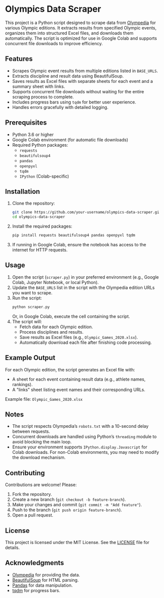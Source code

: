 

# Olympics Data Scraper

This project is a Python script designed to scrape data from [Olympedia](https://www.olympedia.org/) for various Olympic editions. It extracts results from specified Olympic events, organizes them into structured Excel files, and downloads them automatically. The script is optimized for use in Google Colab and supports concurrent file downloads to improve efficiency.

## Features
- Scrapes Olympic event results from multiple editions listed in `BASE_URLS`.
- Extracts discipline and result data using BeautifulSoup.
- Saves results as Excel files with separate sheets for each event and a summary sheet with links.
- Supports concurrent file downloads without waiting for the entire scraping process to complete.
- Includes progress bars using `tqdm` for better user experience.
- Handles errors gracefully with detailed logging.

## Prerequisites
- Python 3.6 or higher
- Google Colab environment (for automatic file downloads)
- Required Python packages:
  - `requests`
  - `beautifulsoup4`
  - `pandas`
  - `openpyxl`
  - `tqdm`
  - `IPython` (Colab-specific)

## Installation
1. Clone the repository:
   ```bash
   git clone https://github.com/your-username/olympics-data-scraper.git
   cd olympics-data-scraper
   ```
2. Install the required packages:
   ```bash
   pip install requests beautifulsoup4 pandas openpyxl tqdm
   ```
3. If running in Google Colab, ensure the notebook has access to the internet for HTTP requests.

## Usage
1. Open the script (`scraper.py`) in your preferred environment (e.g., Google Colab, Jupyter Notebook, or local Python).
2. Update the `BASE_URLS` list in the script with the Olympedia edition URLs you want to scrape.
3. Run the script:
   ```bash
   python scraper.py
   ```
   Or, in Google Colab, execute the cell containing the script.
4. The script will:
   - Fetch data for each Olympic edition.
   - Process disciplines and results.
   - Save results as Excel files (e.g., `Olympic_Games_2020.xlsx`).
   - Automatically download each file after finishing code processing.

## Example Output
For each Olympic edition, the script generates an Excel file with:
- A sheet for each event containing result data (e.g., athlete names, rankings).
- A "links" sheet listing event names and their corresponding URLs.

Example file: `Olympic_Games_2020.xlsx`

## Notes
- The script respects Olympedia’s `robots.txt` with a 10-second delay between requests.
- Concurrent downloads are handled using Python’s `threading` module to avoid blocking the main loop.
- Ensure your environment supports `IPython.display.Javascript` for Colab downloads. For non-Colab environments, you may need to modify the download mechanism.

## Contributing
Contributions are welcome! Please:
1. Fork the repository.
2. Create a new branch (`git checkout -b feature-branch`).
3. Make your changes and commit (`git commit -m "Add feature"`).
4. Push to the branch (`git push origin feature-branch`).
5. Open a pull request.

## License
This project is licensed under the MIT License. See the [LICENSE](LICENSE) file for details.

## Acknowledgments
- [Olympedia](https://www.olympedia.org/) for providing the data.
- [BeautifulSoup](https://www.crummy.com/software/BeautifulSoup/) for HTML parsing.
- [Pandas](https://pandas.pydata.org/) for data manipulation.
- [tqdm](https://tqdm.github.io/) for progress bars.

